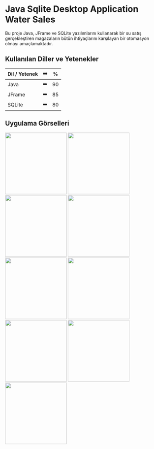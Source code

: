 # Java Sqlite Desktop Application Water Sales
Bu proje Java, JFrame ve SQLite yazılımlarını kullanarak bir su satış gerçekleştiren magazaların bütün ihtiyaçlarını karşılayan bir otomasyon olmayı amaçlamaktadır.



## Kullanılan Diller ve Yetenekler

| Dil / Yetenek | :arrow_right: | % |
| ------------- |:-------------:|:-------------:|
| Java | :arrow_right: | 90 |
| JFrame | :arrow_right: | 85 |
| SQLite | :arrow_right: | 80 |

## Uygulama Görselleri

<p>
<a href="https://github.com/turancaymaz/Java-Sqlite-Desktop-Application-Water-Sales/blob/main/project_image/SU%20SATI%C5%9E%20OTOMASYONU-page-2.jpg" target="_blank">
<img src="https://github.com/turancaymaz/Java-Sqlite-Desktop-Application-Water-Sales/blob/main/project_image/SU%20SATI%C5%9E%20OTOMASYONU-page-2.jpg" width="200" style="max-width:100%;"></a>


<a href="https://github.com/turancaymaz/Java-Sqlite-Desktop-Application-Water-Sales/blob/main/project_image/SU%20SATI%C5%9E%20OTOMASYONU-page-3.jpg" target="_blank">
<img src="https://github.com/turancaymaz/Java-Sqlite-Desktop-Application-Water-Sales/blob/main/project_image/SU%20SATI%C5%9E%20OTOMASYONU-page-3.jpg" width="200" style="max-width:100%;"></a>
  
  

<a href="https://github.com/turancaymaz/Java-Sqlite-Desktop-Application-Water-Sales/blob/main/project_image/SU%20SATI%C5%9E%20OTOMASYONU-page-4.jpg" target="_blank">
<img src="https://github.com/turancaymaz/Java-Sqlite-Desktop-Application-Water-Sales/blob/main/project_image/SU%20SATI%C5%9E%20OTOMASYONU-page-4.jpg" width="200" style="max-width:100%;"></a>
  

<a href="https://github.com/turancaymaz/Java-Sqlite-Desktop-Application-Water-Sales/blob/main/project_image/SU%20SATI%C5%9E%20OTOMASYONU-page-5.jpg" target="_blank">
<img src="https://github.com/turancaymaz/Java-Sqlite-Desktop-Application-Water-Sales/blob/main/project_image/SU%20SATI%C5%9E%20OTOMASYONU-page-5.jpg" width="200" style="max-width:100%;"></a>
  

<a href="https://github.com/turancaymaz/Java-Sqlite-Desktop-Application-Water-Sales/blob/main/project_image/SU%20SATI%C5%9E%20OTOMASYONU-page-6.jpg" target="_blank">
<img src="https://github.com/turancaymaz/Java-Sqlite-Desktop-Application-Water-Sales/blob/main/project_image/SU%20SATI%C5%9E%20OTOMASYONU-page-6.jpg" width="200" style="max-width:100%;"></a>
  

<a href="https://github.com/turancaymaz/Java-Sqlite-Desktop-Application-Water-Sales/blob/main/project_image/SU%20SATI%C5%9E%20OTOMASYONU-page-7.jpg" target="_blank">
<img src="https://github.com/turancaymaz/Java-Sqlite-Desktop-Application-Water-Sales/blob/main/project_image/SU%20SATI%C5%9E%20OTOMASYONU-page-7.jpg" width="200" style="max-width:100%;"></a>
  
<a href="https://github.com/turancaymaz/Java-Sqlite-Desktop-Application-Water-Sales/blob/main/project_image/SU%20SATI%C5%9E%20OTOMASYONU-page-8.jpg" target="_blank">
<img src="https://github.com/turancaymaz/Java-Sqlite-Desktop-Application-Water-Sales/blob/main/project_image/SU%20SATI%C5%9E%20OTOMASYONU-page-8.jpg" width="200" style="max-width:100%;"></a>
  
<a href="https://github.com/turancaymaz/Java-Sqlite-Desktop-Application-Water-Sales/blob/main/project_image/SU%20SATI%C5%9E%20OTOMASYONU-page-9.jpg" target="_blank">
<img src="https://github.com/turancaymaz/Java-Sqlite-Desktop-Application-Water-Sales/blob/main/project_image/SU%20SATI%C5%9E%20OTOMASYONU-page-9.jpg" width="200" style="max-width:100%;"></a>
  
<a href="https://github.com/turancaymaz/Java-Sqlite-Desktop-Application-Water-Sales/blob/main/project_image/SU%20SATI%C5%9E%20OTOMASYONU-page-10.jpg" target="_blank">
<img src="https://github.com/turancaymaz/Java-Sqlite-Desktop-Application-Water-Sales/blob/main/project_image/SU%20SATI%C5%9E%20OTOMASYONU-page-10.jpg" width="200" style="max-width:100%;"></a>
  
  

</p>
 
